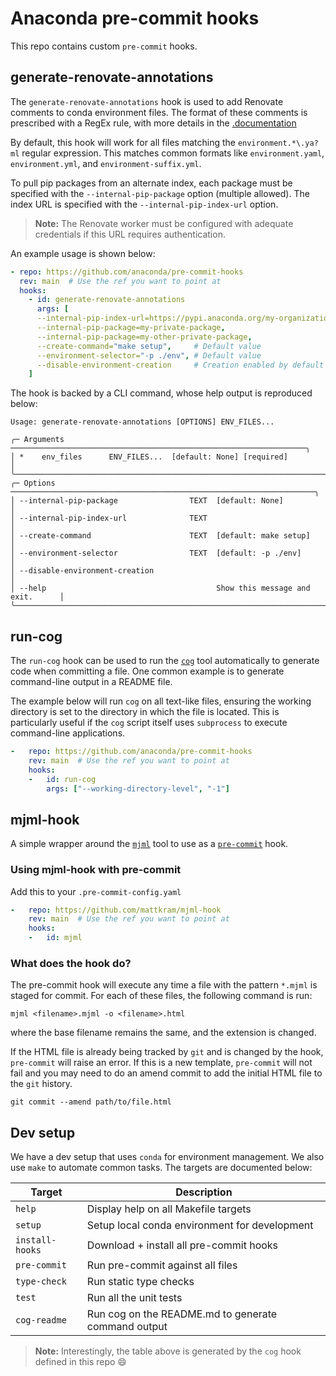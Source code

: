 # Anaconda pre-commit hooks

This repo contains custom `pre-commit` hooks.

## generate-renovate-annotations

The `generate-renovate-annotations` hook is used to add Renovate comments to conda environment files.
The format of these comments is prescribed with a RegEx rule, with more details in the [.documentation](https://github.com/anaconda/renovate-config/blob/main/docs/conda-environment.md)

By default, this hook will work for all files matching the `environment.*\.ya?ml` regular expression.
This matches common formats like `environment.yaml`, `environment.yml`, and `environment-suffix.yml`.

To pull pip packages from an alternate index, each package must be specified with the `--internal-pip-package` option (multiple allowed).
The index URL is specified with the `--internal-pip-index-url` option.

> **Note:** The Renovate worker must be configured with adequate credentials if this URL requires authentication.

An example usage is shown below:

```yaml
- repo: https://github.com/anaconda/pre-commit-hooks
  rev: main  # Use the ref you want to point at
  hooks:
    - id: generate-renovate-annotations
      args: [
      --internal-pip-index-url=https://pypi.anaconda.org/my-organization/simple,
      --internal-pip-package=my-private-package,
      --internal-pip-package=my-other-private-package,
      --create-command="make setup",     # Default value
      --environment-selector="-p ./env", # Default value
      --disable-environment-creation     # Creation enabled by default
    ]
```

The hook is backed by a CLI command, whose help output is reproduced below:

<!-- [[[cog
import os, sys; sys.path.insert(0, os.path.join(os.getcwd(), "dev"))
from generate_cli_output import main
main(command="generate-renovate-annotations --help")
]]] -->
```shell
Usage: generate-renovate-annotations [OPTIONS] ENV_FILES...

╭─ Arguments ──────────────────────────────────────────────────────────────────╮
│ *    env_files      ENV_FILES...  [default: None] [required]                 │
╰──────────────────────────────────────────────────────────────────────────────╯
╭─ Options ────────────────────────────────────────────────────────────────────╮
│ --internal-pip-package                TEXT  [default: None]                  │
│ --internal-pip-index-url              TEXT                                   │
│ --create-command                      TEXT  [default: make setup]            │
│ --environment-selector                TEXT  [default: -p ./env]              │
│ --disable-environment-creation                                               │
│ --help                                      Show this message and exit.      │
╰──────────────────────────────────────────────────────────────────────────────╯
```
<!-- [[[end]]] -->

## run-cog

The `run-cog` hook can be used to run the [`cog`](https://nedbatchelder.com/code/cog) tool automatically to generate code when committing a file.
One common example is to generate command-line output in a README file.

The example below will run `cog` on all text-like files, ensuring the working directory is set to the directory in which the file is located.
This is particularly useful if the `cog` script itself uses `subprocess` to execute command-line applications.

```yaml
-   repo: https://github.com/anaconda/pre-commit-hooks
    rev: main  # Use the ref you want to point at
    hooks:
    -   id: run-cog
        args: ["--working-directory-level", "-1"]
```
## mjml-hook

A simple wrapper around the [`mjml`](https://github.com/mjmlio/mjml) tool to use as a [`pre-commit`](https://pre-commit.com) hook.

### Using mjml-hook with pre-commit

Add this to your `.pre-commit-config.yaml`

```yaml
-   repo: https://github.com/mattkram/mjml-hook
    rev: main  # Use the ref you want to point at
    hooks:
    -   id: mjml
```

### What does the hook do?

The pre-commit hook will execute any time a file with the pattern `*.mjml` is staged for commit.
For each of these files, the following command is run:

```shell
mjml <filename>.mjml -o <filename>.html
```

where the base filename remains the same, and the extension is changed.

If the HTML file is already being tracked by `git` and is changed by the hook, `pre-commit` will raise an error.
If this is a new template, `pre-commit` will not fail and you may need to do an amend commit to add the initial HTML file to the `git` history.

```shell
git commit --amend path/to/file.html
```

## Dev setup

We have a dev setup that uses `conda` for environment management.
We also use `make` to automate common tasks.
The targets are documented below:


<!-- [[[cog
import os, sys; sys.path.insert(0, os.path.join(os.getcwd(), "dev"))
from generate_makefile_targets_table import main; main()
]]] -->
<!-- THE FOLLOWING CODE IS GENERATED BY COG VIA PRE-COMMIT. ANY MANUAL CHANGES WILL BE LOST. -->
| Target          | Description                                         |
|-----------------|-----------------------------------------------------|
| `help`          | Display help on all Makefile targets                |
| `setup`         | Setup local conda environment for development       |
| `install-hooks` | Download + install all pre-commit hooks             |
| `pre-commit`    | Run pre-commit against all files                    |
| `type-check`    | Run static type checks                              |
| `test`          | Run all the unit tests                              |
| `cog-readme`    | Run cog on the README.md to generate command output |
<!-- [[[end]]] -->

> **Note:** Interestingly, the table above is generated by the `cog` hook defined in this repo :smile:
